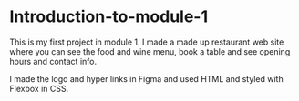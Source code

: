 # Introduction-to-module-1
This is my first project in module 1. I made a made up restaurant web site where you can see the food and wine menu, book a table and see opening hours and contact info.

I made the logo and hyper links in Figma and used HTML and styled with Flexbox in CSS.